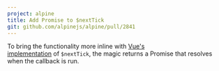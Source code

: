 ```yaml
---
project: alpine
title: Add Promise to $nextTick
git: github.com/alpinejs/alpine/pull/2841
---
```


To bring the functionality more inline with [Vue's implementation](https://v2.vuejs.org/v2/api/?redirect=true#Vue-nextTick) of `$nextTick`, the magic returns a Promise that resolves when the callback is run.